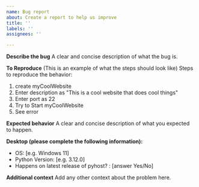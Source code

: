 ```yaml
---
name: Bug report
about: Create a report to help us improve
title: ''
labels: ''
assignees: ''

---
```


**Describe the bug**
A clear and concise description of what the bug is.

**To Reproduce**
(This is an example of what the steps should look like)
Steps to reproduce the behavior:
1. create myCoolWebsite 
2. Enter description as "This is a cool website that does cool things"
3. Enter port as 22
4. Try to Start myCoolWebsite
5. See error

**Expected behavior**
A clear and concise description of what you expected to happen.

**Desktop (please complete the following information):**
 - OS: [e.g. Windows 11]
 - Python Version: [e.g. 3.12.0]
 - Happens on latest release of pyhost? : [answer Yes/No]

**Additional context**
Add any other context about the problem here.
